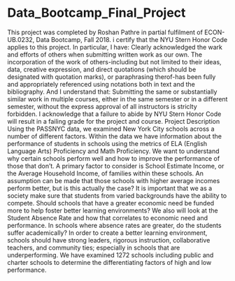 # Data_Bootcamp_Final_Project
This project was completed by Roshan Pathre in partial fulfilment of ECON-UB.0232, Data Bootcamp, Fall 2018. i certify that the NYU Stern Honor Code applies to this project. In particular, I have:
Clearly acknowledged the wark and efforts of others when submitting written work as our own. The incorporation of the work of others-including but not limited to their ideas, data, creative expression, and direct quotations (which should be designated with quotation marks), or paraphrasing therof-has been fully and appropriately referenced using notations both in text and the bibliography. 
And I understand that:
Submitting the same or substantially similar work in multiple courses, either in the same semester or in a different semester, without the express approval of all instructors is striclty forbidden. 
I acknowledge that a failure to abide by NYU Stern Honor Code will result in a failing grade for the project and course. 
Project Description 
Using the PASSNYC data, we examined New York City schools across a number of different factors. Within the data we have information about the performance of students in schools using the metrics of ELA (English Language Arts) Proficiency and Math Proficiency. We want to understand why certain schools perform well and how to improve the performance of those that don’t. A primary factor to consider is School Estimate Income, or the Average Household Income, of families within these schools. An assumption can be made that those schools with higher average incomes perform better, but is this actually the case? It is important that we as a society make sure that students from varied backgrounds have the ability to compete. Should schools that have a greater economic need be funded more to help foster better learning environments? We also will look at the Student Absence Rate and how that correlates to economic need and performance. In schools where absence rates are greater, do the students suffer academically? In order to create a better learning environment, schools should have strong leaders, rigorous instruction, collaborative teachers, and community ties; especially in schools that are underperforming. We have examined 1272 schools including public and charter schools to determine the differentiating factors of high and low performance.
